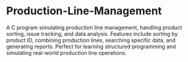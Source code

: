 # Production-Line-Management
A C program simulating production line management, handling product sorting, issue tracking, and data analysis. Features include sorting by product ID, combining production lines, searching specific data, and generating reports. Perfect for learning structured programming and simulating real-world production line operations.
